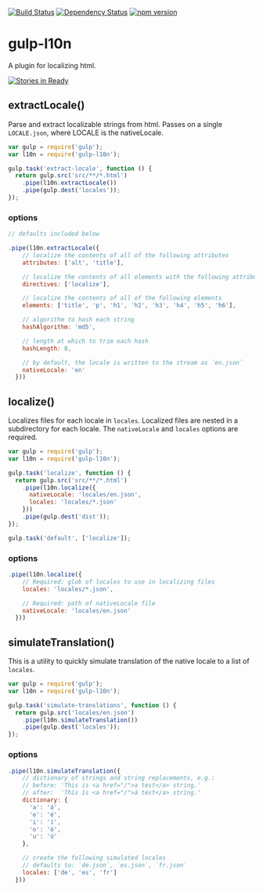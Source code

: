 [![Build Status](https://travis-ci.org/bitjson/gulp-l10n.svg)](https://travis-ci.org/bitjson/gulp-l10n)
[![Dependency Status](https://david-dm.org/bitjson/gulp-l10n.svg)](https://david-dm.org/bitjson/gulp-l10n)
[![npm version](https://badge.fury.io/js/gulp-l10n.svg)](http://badge.fury.io/js/gulp-l10n)

# gulp-l10n

A plugin for localizing html.

[![Stories in Ready](https://badge.waffle.io/bitjson/gulp-l10n.png?label=ready&title=Ready)](https://waffle.io/bitjson/gulp-l10n)

## extractLocale()

Parse and extract localizable strings from html. Passes on a single `LOCALE.json`, where LOCALE is the nativeLocale.

```js
var gulp = require('gulp');
var l10n = require('gulp-l10n');

gulp.task('extract-locale', function () {
  return gulp.src('src/**/*.html')
    .pipe(l10n.extractLocale())
    .pipe(gulp.dest('locales'));
});
```

### options

```js
// defaults included below

.pipe(l10n.extractLocale({
    // localize the contents of all of the following attributes
    attributes: ['alt', 'title'],

    // localize the contents of all elements with the following attributes
    directives: ['localize'],

    // localize the contents of all of the following elements
    elements: ['title', 'p', 'h1', 'h2', 'h3', 'h4', 'h5', 'h6'],

    // algorithm to hash each string
    hashAlgorithm: 'md5',

    // length at which to trim each hash
    hashLength: 8,

    // by default, the locale is written to the stream as `en.json`
    nativeLocale: 'en'
  }))
```

## localize()

Localizes files for each locale in `locales`. Localized files are nested in a subdirectory for each locale. The `nativeLocale` and `locales` options are required.

```js
var gulp = require('gulp');
var l10n = require('gulp-l10n');

gulp.task('localize', function () {
  return gulp.src('src/**/*.html')
    .pipe(l10n.localize({
      nativeLocale: 'locales/en.json',
      locales: 'locales/*.json'
    }))
    .pipe(gulp.dest('dist'));
});

gulp.task('default', ['localize']);

```
### options

```js
.pipe(l10n.localize({
    // Required: glob of locales to use in localizing files
    locales: 'locales/*.json',

    // Required: path of nativeLocale file
    nativeLocale: 'locales/en.json'
  }))
```



## simulateTranslation()

This is a utility to quickly simulate translation of the native locale to a list of `locales`.

```js
var gulp = require('gulp');
var l10n = require('gulp-l10n');

gulp.task('simulate-translations', function () {
  return gulp.src('locales/en.json')
    .pipe(l10n.simulateTranslation())
    .pipe(gulp.dest('locales'));
});
```

### options

```js
.pipe(l10n.simulateTranslation({
    // dictionary of strings and string replacements, e.g.:
    // before: 'This is <a href="/">a test</a> string.'
    // after:  'Thís ís <a href="/">á tést</a> stríng.'
    dictionary: {
      'a': 'á',
      'e': 'é',
      'i': 'í',
      'o': 'ó',
      'u': 'ú'
    },

    // create the following simulated locales
    // defaults to: `de.json`, `es.json`, `fr.json`
    locales: ['de', 'es', 'fr']
  }))
```
